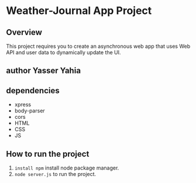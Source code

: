 # Weather-Journal App Project

## Overview
This project requires you to create an asynchronous web app that uses Web API and user data to dynamically update the UI. 

## author Yasser Yahia
## dependencies
- xpress
- body-parser
- cors
- HTML
- CSS
- JS

## How to run the project 
1. `install npm` install node package manager.
2. `node server.js` to run the project.


